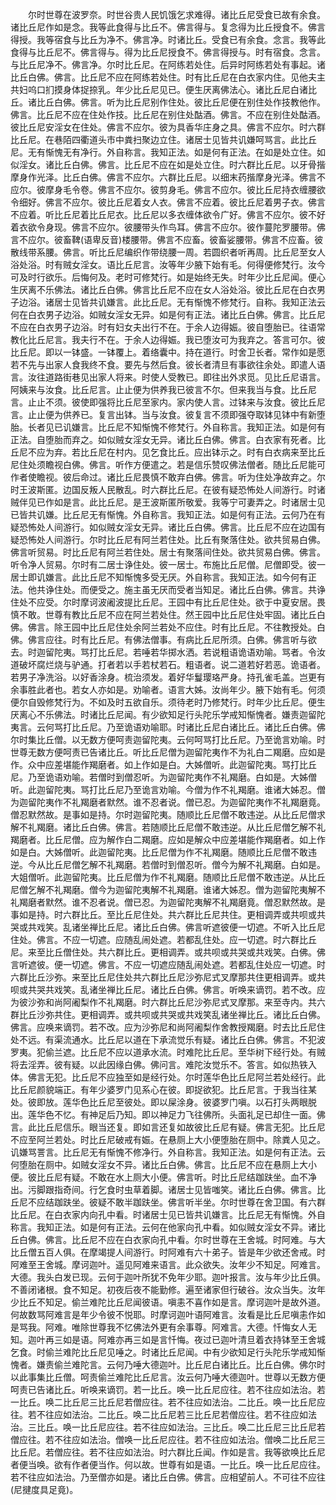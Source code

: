 <!-- { "loadSidebar": true } -->
　　尔时世尊在波罗奈。时世谷贵人民饥饿乞求难得。诸比丘尼受食已故有余食。诸比丘尼作如是念。我等此食得与比丘不。佛言得与。复念得为比丘授食不。佛言得授。我等宿食与比丘为净不。佛言净。时诸比丘。受食已有余食。念言。我等此食得与比丘尼不。佛言得与。得为比丘尼授食不。佛言得授与。时有宿食。念言。与比丘尼净不。佛言净。尔时比丘尼。在阿练若处住。后异时阿练若处有事起。诸比丘白佛。佛言。比丘尼不应在阿练若处住。时有比丘尼在白衣家内住。见他夫主共妇呜口扪摸身体捉捺乳。年少比丘尼见已。便生厌离佛法心。诸比丘尼白诸比丘。诸比丘白佛。佛言。听为比丘尼别作住处。彼比丘尼便在别住处作技教他作。佛言。比丘尼不应在住处作技。比丘尼在别住处酤酒。佛言。不应在别住处酤酒。彼比丘尼安淫女在住处。佛言不应尔。彼为具香华庄身之具。佛言不应尔。时六群比丘尼。在巷陌四衢道头市中粪扫聚边立住。诸居士见皆共讥嫌呵骂言。此比丘尼。无有惭愧无有净行。外自称言。我知正法。如是何有正法。在如是处立住。如似淫女。诸比丘白佛。佛言。比丘尼不应在如是处立住。时六群比丘尼。以牙骨揩摩身作光泽。比丘白佛。佛言不应尔。六群比丘尼。以细末药揩摩身光泽。佛言不应尔。彼摩身毛令卷。佛言不应尔。彼剪身毛。佛言不应尔。彼比丘尼持衣缠腰欲令细好。佛言不应尔。彼比丘尼着女人衣。佛言不应着。彼比丘尼着男子衣。佛言不应着。听比丘尼着比丘尼衣。比丘尼以多衣缠体欲令广好。佛言不应尔。彼不好着衣欲令身现。佛言不应尔。彼腰带头作鸟耳。佛言不应尔。彼作蔓陀罗腰带。佛言不应尔。彼畜鞞(语卑反音)楼腰带。佛言不应畜。彼畜娑腰带。佛言不应畜。彼散线带系腰。佛言。听比丘尼编织作带绕腰一周。若圆织者听再周。比丘尼至女人浴处浴。时有贼女淫女。语比丘尼言。汝等年少腋下始有毛。何得便修梵行。汝今可及时行欲乐。后悔何及。老时可修梵行。如是始终无失。时年少比丘尼闻。便心生厌离不乐佛法。诸比丘白佛。佛言比丘尼不应在女人浴处浴。彼比丘尼在白衣男子边浴。诸居士见皆共讥嫌言。此比丘尼。无有惭愧不修梵行。自称。我知正法云何在白衣男子边浴。如贼女淫女无异。如是何有正法。诸比丘白佛。佛言。比丘尼不应在白衣男子边浴。时有妇女夫出行不在。于余人边得娠。彼自堕胎已。往语常教化比丘尼言。我夫行不在。于余人边得娠。我已堕汝可为我弃之。答言可尔。彼比丘尼。即以一钵盛。一钵覆上。着络囊中。持在道行。时舍卫长者。常作如是愿若不先与出家人食我终不食。要先与然后食。彼长者清旦有事欲往余处。即遣人语言。汝往道路街巷见出家人将来。时使人受教已。即往出外求觅。见比丘尼语言。阿姨来与汝食。比丘尼言。止止便为供养我已彼言不尔。但来我当与食。比丘尼言。止止不须。彼使即强将比丘尼至家内。家内使人言。过钵来与汝食。彼比丘尼言。止止便为供养已。复言出钵。当与汝食。彼复言不须即强夺取钵见钵中有新堕胎。长者见已讥嫌言。比丘尼不知惭愧不修梵行。外自称言。我知正法。如是何有正法。自堕胎而弃之。如似贼女淫女无异。诸比丘白佛。佛言。白衣家有死者。比丘尼不应为弃。若比丘尼在村内。见乞食比丘。应出钵示之。时有白衣病来至比丘尼住处须瞻视白佛。佛言。听作方便遣之。若是信乐赞叹佛法僧者。随比丘尼能可作者使瞻视。彼后命过。诸比丘尼畏慎不敢弃白佛。佛言。听为住处净故弃之。尔时王波斯匿。边国反叛人民散乱。时六群比丘尼。在彼有疑恐怖处人间游行。时诸贼伴见已作如是言。此比丘尼。是王波斯匿所敬爱。我等宁可妻弄之。时诸居士见已皆共讥嫌。比丘尼无有惭愧。外自称言。我知正法。如是何有正法。云何乃在有疑恐怖处人间游行。如似贼女淫女无异。诸比丘白佛。佛言。比丘尼不应在边国有疑恐怖处人间游行。尔时比丘尼有阿兰若住处。比丘有聚落住处。欲共贸易白佛。佛言听贸易。时比丘尼有阿兰若住处。居士有聚落间住处。欲共贸易白佛。佛言。听令净人贸易。尔时有二居士诤住处。彼一居士。布施比丘尼僧。尼僧即受。彼一居士即讥嫌言。此比丘尼不知惭愧多受无厌。外自称言。我知正法。如今何有正法。他共诤住处。而便受之。施主虽无厌而受者当知足。诸比丘白佛。佛言。共诤住处不应受。尔时摩诃波阇波提比丘尼。王园中有比丘尼住处。欲于中夏安居。畏慎不敢。世尊有教比丘尼不应在阿兰若处住。然王园中比丘尼住处牢固。诸比丘白佛。佛言。除王园中比丘尼住处余阿兰若处不应住。时有比丘尼。不往教授处。白佛。佛言应往。时有比丘尼。有佛法僧事。有病比丘尼所须。白佛。佛言听与欲去。时迦留陀夷。骂打比丘尼。若唾若华掷水洒。若说粗语诡语劝喻。骂者。令汝道破坏腐烂烧与驴通。打者若以手若杖若石。粗语者。说二道若好若恶。诡语者。若男子净洗浴。以好香涂身。梳治须发。着好华鬘璎珞严身。持孔雀毛盖。岂更有余事胜此者也。若女人亦如是。劝喻者。语言大姊。汝尚年少。腋下始有毛。何须便尔自毁修梵行为。不如及时五欲自乐。须待老时乃修梵行。时年少比丘尼。便生厌离心不乐佛法。时诸比丘尼闻。有少欲知足行头陀乐学戒知惭愧者。嫌责迦留陀夷言。云何骂打比丘尼。乃至诡语劝喻耶。时诸比丘尼白诸比丘。诸比丘白佛。佛尔时集比丘僧。以无数方便呵责迦留陀夷。云何呵骂打比丘尼。乃至诡言劝喻。时世尊无数方便呵责已告诸比丘。听比丘尼僧为迦留陀夷作不为礼白二羯磨。应如是作。众中应差堪能作羯磨者。如上作如是白。大姊僧听。此迦留陀夷。骂打比丘尼。乃至诡语劝喻。若僧时到僧忍听。为迦留陀夷作不礼羯磨。白如是。大姊僧听。此迦留陀夷。骂打比丘尼乃至诡言劝喻。今僧为作不礼羯磨。谁诸大姊忍。僧为迦留陀夷作不礼羯磨者默然。谁不忍者说。僧已忍。为迦留陀夷作不礼羯磨竟。僧忍默然故。是事如是持。尔时迦留陀夷。随顺比丘尼僧不敢违逆。从比丘尼僧求解不礼羯磨。诸比丘白佛。佛言。若随顺比丘尼僧不敢违逆。从比丘尼僧乞解不礼羯磨者。比丘尼僧。应为解作白二羯磨。应如是解众中应差堪能作羯磨者。如上作如是白。大姊僧听。此迦留陀夷。比丘尼僧为作不礼羯磨。随顺比丘尼僧不敢违逆。今从比丘尼僧乞解不礼羯磨。若僧时到僧忍听。僧今为解不礼羯磨。白如是。大姐僧听。此迦留陀夷。比丘尼僧为作不礼羯磨。随顺比丘尼僧不敢违逆。从比丘尼僧乞解不礼羯磨。僧今为迦留陀夷解不礼羯磨。谁诸大姊忍。僧为迦留陀夷解不礼羯磨者默然。谁不忍者说。僧已忍。为迦留陀夷解不礼羯磨竟。僧忍默然故。是事如是持。时六群比丘。至比丘尼住处。共六群比丘尼共住。更相调弄或共呗或共哭或共戏笑。乱诸坐禅比丘尼。诸比丘白佛。佛言听遮彼便一切遮。不听入比丘尼住处。佛言。不应一切遮。应随乱闹处遮。若都乱住处。应一切遮。时六群比丘尼。来至比丘僧住处。共六群比丘。更相调弄。或共呗或共哭或共戏笑。白佛。佛言听遮彼。便一切遮。佛言。不应一切遮应随乱闹处遮。若都乱住处应一切遮。时六群比丘沙弥。来至比丘尼住处共六群比丘尼沙弥尼式叉摩那共住更相调弄。或共呗或共哭共戏笑。乱诸坐禅比丘尼。诸比丘白佛。佛言。听唤来谪罚。若不改。应为彼沙弥和尚阿阇梨作不礼羯磨。时六群比丘尼沙弥尼式叉摩那。来至寺内。共六群比丘沙弥共住。更相调弄。或共呗或共哭或共戏笑乱诸坐禅比丘。诸比丘白佛。佛言。应唤来谪罚。若不改。应为沙弥尼和尚阿阇梨作舍教授羯磨。时去比丘尼住处不远。有渠流通水。比丘尼以道在下承流觉乐有疑。诸比丘白佛。佛言。不犯波罗夷。犯偷兰遮。比丘尼不应以道承水流。时难陀比丘尼。至华树下经行处。有贼将去淫弄。彼有疑。以此因缘白佛。佛问言。难陀汝觉乐不。答言。如似热铁入体。佛言无犯。比丘尼不应独至如是经行处。尔时莲华色比丘尼阿兰若处经行。此比丘尼颜貌端正。有年少婆罗门见系心在彼。即捉欲犯。比丘尼言。于我当往某处。彼即放。莲华色比丘尼至彼处。即以屎涂身。彼婆罗门嗔。以石打头两眼脱出。莲华色不忆。有神足后乃知。即以神足力飞往佛所。头面礼足已却住一面。佛言。此比丘尼信乐。眼当还复。即如言还复如故彼比丘尼有疑。佛言无犯。比丘尼不应至阿兰若处。时比丘尼破戒有娠。在悬厕上大小便堕胎在厕中。除粪人见之。讥嫌骂詈言。比丘尼无有惭愧不修净行。外自称言。我知正法。如是何有正法。云何堕胎在厕中。如贼女淫女不异。诸比丘白佛。佛言。比丘尼不应在悬厕上大小便。彼比丘尼有疑。不敢在水上厕大小便。佛言听。时比丘尼结跏趺坐。血不净出。污脚跟指奇间。行乞食时虫草着脚。诸居士见皆嗤笑。诸比丘白佛。佛言。比丘尼不应结跏趺坐。彼疑不敢半跏趺坐。佛言听半坐。尔时世尊在舍卫国。有六群比丘尼。在白衣家内向孔中看。时诸居士见已皆共讥嫌言。比丘尼无有惭愧。外自称言。我知正法。如是何有正法。云何在他家向孔中看。如似贼女淫女不异。诸比丘白佛。佛言。比丘尼不应在白衣家向孔中看。尔时世尊在王舍城。时阿难。与大比丘僧五百人俱。在摩竭提人间游行。时阿难有六十弟子。皆是年少欲还舍戒。时阿难至王舍城。摩诃迦叶。遥见阿难来语言。此众欲失。汝年少不知足。阿难言。大德。我头白发已现。云何于迦叶所犹不免年少耶。迦叶报言。汝与年少比丘俱。不善闭诸根。食不知足。初夜后夜不能勤修。遍至诸家但行破谷。汝众当失。汝年少比丘不知足。偷兰难陀比丘尼闻彼语。嗔恚不喜作如是言。摩诃迦叶是故外道。何故数骂阿难言是年少令彼不悦耶。时摩诃迦叶语阿难言。汝看是比丘尼嗔恚作如是骂我。阿难。唯除世尊我不忆佛法外更有余事尊。阿难言。大德。忏悔女人无知。迦叶再三如是语。阿难亦再三如是言忏悔。夜过已迦叶清旦着衣持钵至王舍城乞食。时偷兰难陀比丘尼见唾之。时诸比丘尼闻。中有少欲知足行头陀乐学戒知惭愧者。嫌责偷兰难陀言。云何乃唾大德迦叶。比丘尼白诸比丘。比丘白佛。佛尔时以此事集比丘僧。呵责偷兰难陀比丘尼言。汝云何乃唾大德迦叶。世尊以无数方便呵责已告诸比丘。听唤来谪罚。若一比丘。唤一比丘尼应往。若不往应如法治。若一比丘。唤二比丘尼三比丘尼若僧应往。若不往应如法治。二比丘。唤一比丘尼应往。若不往应如法治。二比丘。唤二比丘尼若三比丘尼若僧应往。若不往应如法治。三比丘。唤一比丘尼应往。若不往应如法治。三比丘。唤二比丘尼三比丘尼若僧应往。若不往应如法治。僧唤一比丘尼应往。若不往应如法治。僧唤二比丘尼三比丘尼。若僧应往。若不往应如法治。时六群比丘闻。作如是言。我等欲唤比丘尼者便当唤。欲有作者便当作。何以故。世尊有如是语。一比丘。唤一比丘尼应往。若不往应如法治。乃至僧亦如是。诸比丘白佛。佛言。应相望前人。不可往不应往(尼揵度具足竟)。
